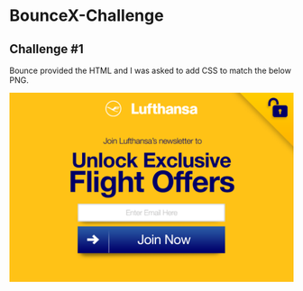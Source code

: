 # BounceX-Challenge

## Challenge #1
Bounce provided the HTML and I was asked to add CSS to match the below PNG.

![challenge-1](https://github.com/krdiamond/BounceX-Challenge/blob/master/challenge-1/assets/lufthansa-modal.png?raw=true "challenge-1")

